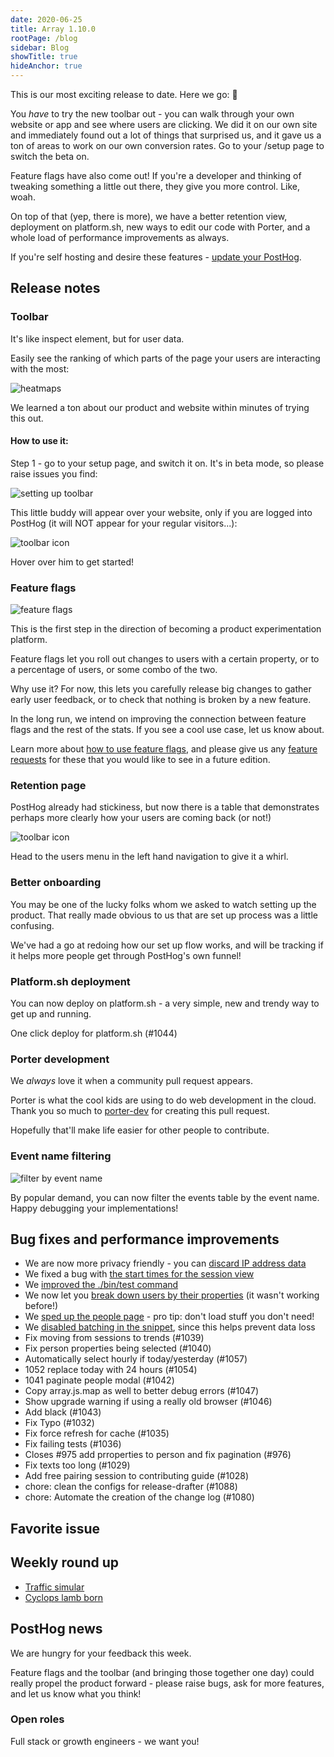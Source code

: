 ```yaml
---
date: 2020-06-25
title: Array 1.10.0
rootPage: /blog
sidebar: Blog
showTitle: true
hideAnchor: true
---
```


This is our most exciting release to date. Here we go: 🎉

You *have* to try the new toolbar out - you can walk through your own website or app and see where users are clicking. We did it on our own site and immediately found out a lot of things that surprised us, and it gave us a ton of areas to work on our own conversion rates. Go to your /setup page to switch the beta on.

Feature flags have also come out! If you're a developer and thinking of tweaking something a little out there, they give you more control. Like, woah.

On top of that (yep, there is more), we have a better retention view, deployment on platform.sh, new ways to edit our code with Porter, and a whole load of performance improvements as always.

If you're self hosting and desire these features - [update your PostHog](/docs/deployment/upgrading-posthog).

## Release notes

### Toolbar

It's like inspect element, but for user data.

Easily see the ranking of which parts of the page your users are interacting with the most:

![heatmaps](../images/posthog-toolbar-heatmap.gif)

We learned a ton about our product and website within minutes of trying this out.

#### How to use it:

Step 1 - go to your setup page, and switch it on. It's in beta mode, so please raise issues you find:

![setting up toolbar](https://user-images.githubusercontent.com/53387/85580832-5c3cc180-b63c-11ea-8f5a-8800bac518fd.png)

This little buddy will appear over your website, only if you are logged into PostHog (it will NOT appear for your regular visitors...):

![toolbar icon](../images/posthog-icon-toolbar.jpg)

Hover over him to get started!

### Feature flags

![feature flags](../images/feature-flags.png)

This is the first step in the direction of becoming a product experimentation platform.

Feature flags let you roll out changes to users with a certain property, or to a percentage of users, or some combo of the two.

Why use it? For now, this lets you carefully release big changes to gather early user feedback, or to check that nothing is broken by a new feature.

In the long run, we intend on improving the connection between feature flags and the rest of the stats. If you see a cool use case, let us know about.

Learn more about [how to use feature flags](/docs/features/feature-flags), and please give us any [feature requests](https://github.com/PostHog/posthog/issues/new?assignees=&labels=enhancement&template=feature_request.md&title=) for these that you would like to see in a future edition.

### Retention page

PostHog already had stickiness, but now there is a table that demonstrates perhaps more clearly how your users are coming back (or not!)

![toolbar icon](../images/retention-view.png)

Head to the users menu in the left hand navigation to give it a whirl.

### Better onboarding

You may be one of the lucky folks whom we asked to watch setting up the product. That really made obvious to us that are set up process was a little confusing.

We've had a go at redoing how our set up flow works, and will be tracking if it helps more people get through PostHog's own funnel!

### Platform.sh deployment

You can now deploy on platform.sh - a very simple, new and trendy way to get up and running.

One click deploy for platform.sh (#1044)

### Porter development

We *always* love it when a community pull request appears.

Porter is what the cool kids are using to do web development in the cloud. Thank you so much to [porter-dev](https://github.com/porter-dev) for creating this pull request.

Hopefully that'll make life easier for other people to contribute.

### Event name filtering

![filter by event name](https://user-images.githubusercontent.com/1727427/84702990-c7f59f00-af57-11ea-8455-92fb89d9c9ae.png)

By popular demand, you can now filter the events table by the event name. Happy debugging your implementations!


## Bug fixes and performance improvements

* We are now more privacy friendly - you can [discard IP address data](https://github.com/PostHog/posthog/pull/1081)
* We fixed a bug with [the start times for the session view](https://github.com/PostHog/posthog/pull/1077)
* We [improved the ./bin/test command](https://github.com/PostHog/posthog/pull/1074)
* We now let you [break down users by their properties](https://github.com/PostHog/posthog/pull/1070) (it wasn't working before!)
* We [sped up the people page](https://github.com/PostHog/posthog/pull/1056) - pro tip: don't load stuff you don't need!
* We [disabled batching in the snippet](https://github.com/PostHog/posthog/pull/1049), since this helps prevent data loss
* Fix moving from sessions to trends (#1039)
* Fix person properties being selected (#1040)
* Automatically select hourly if today/yesterday (#1057)
* 1052 replace today with 24 hours (#1054)
* 1041 paginate people modal (#1042)
* Copy array.js.map as well to better debug errors (#1047)
* Show upgrade warning if using a really old browser (#1046)
* Add black (#1043)
* Fix Typo (#1032)
* Fix force refresh for cache (#1035)
* Fix failing tests (#1036)
* Closes #975 add prroperties to person and fix pagination (#976)
* Fix texts too long (#1029)
* Add free pairing session to contributing guide (#1028)
* chore: clean the configs for release-drafter (#1088)
* chore: Automate the creation of the change log (#1080)

## Favorite issue



## Weekly round up

* [Traffic simular](https://github.com/dabreegster/abstreet)
* [Cyclops lamb born](https://www.mirror.co.uk/news/weird-news/farmer-baffled-after-sheep-gave-22251344)

## PostHog news

We are hungry for your feedback this week.

Feature flags and the toolbar (and bringing those together one day) could really propel the product forward - please raise bugs, ask for more features, and let us know what you think!

### Open roles

Full stack or growth engineers - we want you!